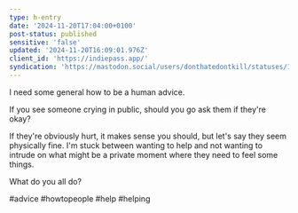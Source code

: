 ```yaml
---
type: h-entry
date: '2024-11-20T17:04:00+0100'
post-status: published
sensitive: 'false'
updated: '2024-11-20T16:09:01.976Z'
client_id: 'https://indiepass.app/'
syndication: 'https://mastodon.social/users/donthatedontkill/statuses/113516144463014094'
---
```

I need some general how to be a human advice. 

If you see someone crying in public, should you go ask them if they're okay? 

If they're obviously hurt, it makes sense you should, but let's say they seem physically fine. I'm stuck between wanting to help and not wanting to intrude on what might be a private moment where they need to feel some things. 

What do you all do? 

#advice #howtopeople #help #helping
